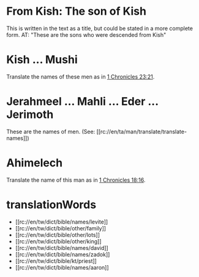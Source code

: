 # From Kish: The son of Kish

This is written in the text as a title, but could be stated in a more complete form. AT:  "These are the sons who were descended from Kish"

# Kish ... Mushi

Translate the names of these men as in [1 Chronicles 23:21](../23/21.md).

# Jerahmeel ... Mahli ... Eder ... Jerimoth

These are the names of men. (See: [[rc://en/ta/man/translate/translate-names]])

# Ahimelech

Translate the name of this man as in [1 Chronicles 18:16](../18/14.md).

# translationWords

* [[rc://en/tw/dict/bible/names/levite]]
* [[rc://en/tw/dict/bible/other/family]]
* [[rc://en/tw/dict/bible/other/lots]]
* [[rc://en/tw/dict/bible/other/king]]
* [[rc://en/tw/dict/bible/names/david]]
* [[rc://en/tw/dict/bible/names/zadok]]
* [[rc://en/tw/dict/bible/kt/priest]]
* [[rc://en/tw/dict/bible/names/aaron]]